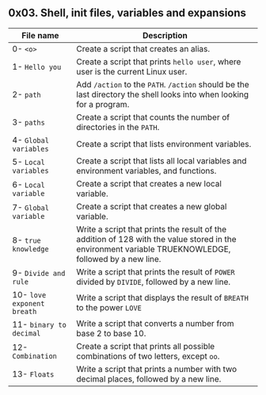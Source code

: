 ## 0x03. Shell, init files, variables and expansions

| File name | Description |
| --------- | ----------- |
| 0- ` <o> ` | Create a script that creates an alias. |
| 1- ` Hello you ` | Create a script that prints `hello user`, where user is the current Linux user. |
| 2- ` path ` | Add `/action` to the `PATH`. `/action` should be the last directory the shell looks into when looking for a program. |
| 3- ` paths ` | Create a script that counts the number of directories in the `PATH`. |
| 4- ` Global variables ` | Create a script that lists environment variables. |
| 5- ` Local variables ` | Create a script that lists all local variables and environment variables, and functions. |
| 6- ` Local variable ` | Create a script that creates a new local variable. |
| 7- ` Global variable ` | Create a script that creates a new global variable. |
| 8- ` true knowledge ` | Write a script that prints the result of the addition of 128 with the value stored in the environment variable TRUEKNOWLEDGE, followed by a new line. |
| 9- ` Divide and rule ` | Write a script that prints the result of `POWER` divided by `DIVIDE`, followed by a new line. |
| 10- ` love exponent breath ` | Write a script that displays the result of `BREATH` to the power `LOVE` |
| 11- ` binary to decimal ` | Write a script that converts a number from base 2 to base 10. |
| 12- ` Combination ` | Create a script that prints all possible combinations of two letters, except `oo`. |
| 13- ` Floats ` | Write a script that prints a number with two decimal places, followed by a new line. |

